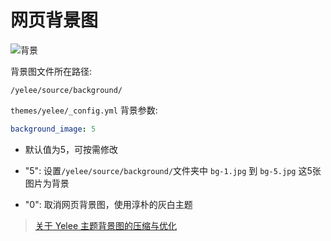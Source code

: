 # 网页背景图

![背景](/src/feat.background.jpg)

背景图文件所在路径: 

```
/yelee/source/background/
```

`themes/yelee/_config.yml` 背景参数:

```yaml
background_image: 5
```

- 默认值为5，可按需修改

- "5": 设置`/yelee/source/background/`文件夹中 `bg-1.jpg` 到 `bg-5.jpg` 这5张图片为背景

- "0": 取消网页背景图，使用淳朴的灰白主题 

<blockquote class="advisement">
    <a href="http://moxfive.xyz/2016/05/17/image-compression/" target="_blank">关于 Yelee 主题背景图的压缩与优化</a>
</blockquote>